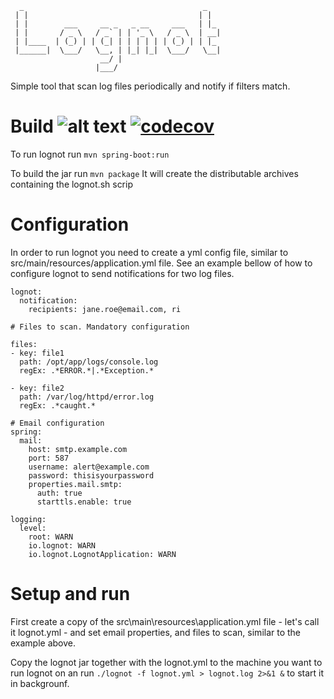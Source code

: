 ```
  _                                        _
 | |                                      | |
 | |        ___     __ _   _ __     ___   | |_
 | |       / _ \   / _` | | '_ \   / _ \  | __|
 | |____  | (_) | | (_| | | | | | | (_) | | |_
 |______|  \___/   \__, | |_| |_|  \___/   \__|
                    __/ |
                   |___/              
```                   
Simple tool that scan log files periodically and notify if filters match.

Build ![alt text]( https://travis-ci.org/robertsicoie/lognot.svg?branch=master "Build status" ) [![codecov](https://codecov.io/gh/robertsicoie/lognot/branch/master/graph/badge.svg)](https://codecov.io/gh/robertsicoie/lognot)
================================================================================================================================================================================================================================
To run lognot run
```mvn spring-boot:run```

To build the jar run
```mvn package```
It will create the distributable archives containing the lognot.sh scrip

Configuration
=============
In order to run lognot you need to create a yml config file, similar to src/main/resources/application.yml file.
See an example bellow of how to configure lognot to send notifications for two log files.

```
lognot:
  notification:
    recipients: jane.roe@email.com, ri

# Files to scan. Mandatory configuration

files:
- key: file1
  path: /opt/app/logs/console.log
  regEx: .*ERROR.*|.*Exception.*

- key: file2
  path: /var/log/httpd/error.log
  regEx: .*caught.*

# Email configuration
spring:
  mail:
    host: smtp.example.com
    port: 587
    username: alert@example.com
    password: thisisyourpassword
    properties.mail.smtp:
      auth: true
      starttls.enable: true

logging:
  level:
    root: WARN
    io.lognot: WARN
    io.lognot.LognotApplication: WARN

```

Setup and run
=============
First create a copy of the src\main\resources\application.yml file - let's 
call it lognot.yml - and set email properties, and files to scan, similar to the example above.

Copy the lognot jar together with the lognot.yml to the machine you want to run lognot on an run 
```./lognot -f lognot.yml > lognot.log 2>&1 &``` 
to start it in backgrounf.